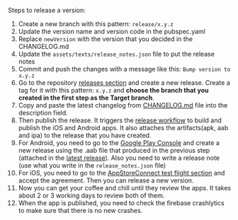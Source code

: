 Steps to release a version:

1. Create a new branch with this pattern: `release/x.y.z`
2. Update the version name and version code in the pubspec.yaml
3. Replace `newVersion` with the version that you decided in the CHANGELOG.md
4. Update the `assets/texts/release_notes.json` file to put the release notes
5. Commit and push the changes with a message like this: `Bump version to x.y.z`
6. Go to the repository [releases section](https://github.com/imaNNeo/save_the_potato/releases) and create a new release. Create a tag for it with this pattern: `x.y.z` and **choose the branch that you created in the first step as the Target branch**.
7. Copy and paste the latest changelog from [CHANGELOG.md](https://github.com/imaNNeo/save_the_potato/blob/master/CHANGELOG.md) file into the description field.
8. Then publish the release. It triggers the [release workflow](https://github.com/imaNNeo/save_the_potato/blob/master/.github/workflows/release.yml) to build and publish the iOS and Android apps. It also attaches the artifacts(apk, aab and ipa) to the release that you have created.
9. For Android, you need to go to the [Google Play Console](https://play.google.com/console/u/0/developers/5997297823226279773/app/4974667565177679063/app-dashboard?timespan=thirtyDays) and create a new release using the .aab file that produced in the previous step (attached in the [latest release](https://github.com/imaNNeo/save_the_potato/releases/latest)). Also you need to write a release note (use what you write in the `release_notes.json` file)
10. For iOS, you need to go to the [AppStoreConnect test flight section](https://appstoreconnect.apple.com/apps/6474765181/testflight/ios) and accept the agreement. Then you can release a new version.
11. Now you can get your coffee and chill until they review the apps. It takes about 2 or 3 working days to review both of them.
12. When the app is published, you need to check the firebase crashlytics to make sure that there is no new crashes.